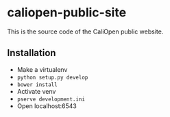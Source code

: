 caliopen-public-site
====================

This is the source code of the CaliOpen public website.


Installation
------------

- Make a virtualenv
- ``python setup.py develop``
- ``bower install``
- Activate venv
- ``pserve development.ini``
- Open localhost:6543
